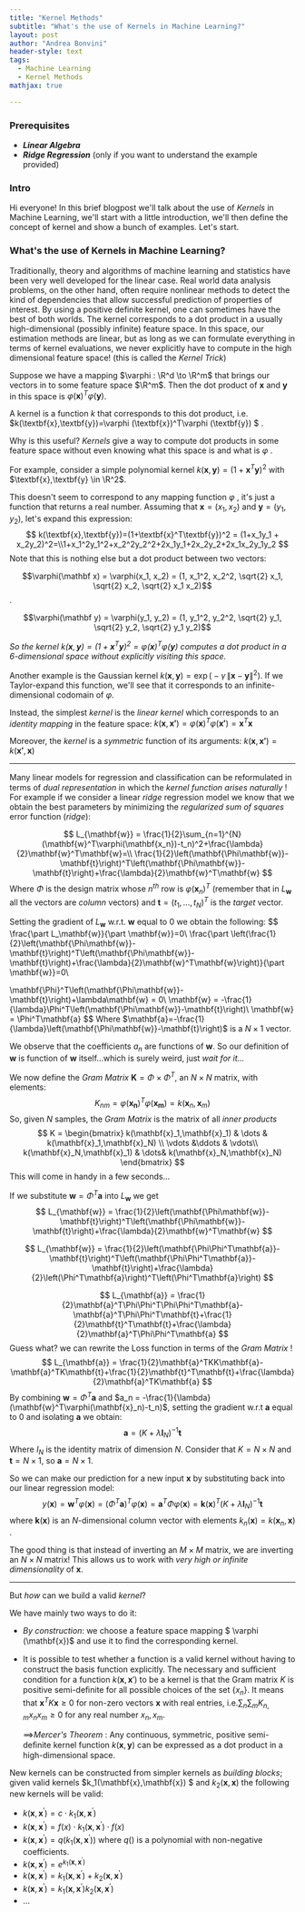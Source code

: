 ```yaml
---
title: "Kernel Methods"
subtitle: "What's the use of Kernels in Machine Learning?"
layout: post
author: "Andrea Bonvini"
header-style: text
tags:
  - Machine Learning
  - Kernel Methods
mathjax: true

---
```


### Prerequisites

- ***Linear Algebra***
- ***Ridge Regression*** (only if you want to understand the example provided)

### Intro

Hi everyone! In this brief blogpost we'll talk about the use of *Kernels* in Machine Learning, we'll start with a little introduction, we'll then define the concept of kernel and show a bunch of examples. Let's start.

### What's the use of Kernels in Machine Learning?

Traditionally, theory and algorithms of machine learning and statistics have been very well developed for the linear case. Real world data analysis problems, on the other hand, often require nonlinear methods to detect the kind of dependencies that allow successful prediction of properties of interest. By using a positive definite kernel, one can sometimes have the best of both worlds. The kernel corresponds to a dot product in a usually high-dimensional (possibly infinite) feature space. In this space, our estimation methods are linear, but as long as we can formulate everything in terms of kernel evaluations, we never explicitly have to compute in the high dimensional feature space! (this is called the *Kernel Trick*)

Suppose we have a mapping $\varphi : \R^d \to \R^m$ that brings our vectors in to some feature space $\R^m$. Then the dot product of $\textbf{x}$ and $\textbf{y}$ in this space is $\varphi (\textbf{x})^T\varphi (\textbf{y})$. 

A kernel is a function $k$ that corresponds to this dot product, i.e. $k(\textbf{x},\textbf{y})=\varphi (\textbf{x})^T\varphi (\textbf{y}) $ .

Why is this useful? *Kernels* give a way to compute dot products in some feature space without even knowing what this space is and what is $\varphi$ .

For example, consider a simple polynomial kernel $k(\textbf{x},\textbf{y})=(1+\textbf{x}^T\textbf{y})^2$ with $\textbf{x},\textbf{y} \in \R^2$.

This doesn't seem to correspond to any mapping function $\varphi$ , it's just a function that returns a real number. Assuming that $\textbf{x} = (x_1,x_2)$ and $\textbf{y} = (y_1,y_2)$, let's expand this expression:
$$
k(\textbf{x},\textbf{y})=(1+\textbf{x}^T\textbf{y})^2 = (1+x_1y_1 + x_2y_2)^2=\\1+x_1^2y_1^2+x_2^2y_2^2+2x_1y_1+2x_2y_2+2x_1x_2y_1y_2
$$
Note that this is nothing else but a dot product between two vectors:

$$\varphi(\mathbf x) = \varphi(x_1, x_2) = (1, x_1^2, x_2^2, \sqrt{2} x_1, \sqrt{2} x_2, \sqrt{2} x_1 x_2)$$.

$$\varphi(\mathbf y) = \varphi(y_1, y_2) = (1, y_1^2, y_2^2, \sqrt{2} y_1, \sqrt{2} y_2, \sqrt{2} y_1 y_2)$$

*So the kernel $k(\mathbf x, \mathbf y) = (1 + \mathbf x^T \mathbf y)^2 = \varphi(\mathbf x)^T \varphi(\mathbf y)$ computes a dot product in a 6-dimensional space without explicitly visiting this space.*

Another example is the Gaussian kernel $k(\mathbf x, \mathbf y) = \exp\big(- \gamma \, \|\mathbf x - \mathbf y\|^2 \big)$. If we Taylor-expand this function, we'll see that it corresponds to an infinite-dimensional codomain of $\varphi$. 

Instead, the simplest *kernel* is the *linear kernel* which corresponds to an *identity mapping* in the feature space: $k(\mathbf{x},\mathbf{x'}) = \varphi(\mathbf{x})^T\varphi(\mathbf{x'}) = \mathbf{x}^T\mathbf{x}$ 

Moreover, the *kernel* is a *symmetric* function of its arguments: $k(\mathbf{x},\mathbf{x'}) = k(\mathbf{x'},\mathbf{x})$

------

Many linear models for regression and classiﬁcation can be reformulated in terms of *dual representation* in which the *kernel function arises naturally* ! For example if we consider a linear *ridge* regression model we know that we obtain the best parameters by minimizing the *regularized sum of squares* error function (*ridge*):

$$
L_{\mathbf{w}} = \frac{1}{2}\sum_{n=1}^{N}(\mathbf{w}^T\varphi(\mathbf{x_n})-t_n)^2+\frac{\lambda}{2}\mathbf{w}^T\mathbf{w}=\\
\frac{1}{2}\left(\mathbf{\Phi\mathbf{w}}-\mathbf{t}\right)^T\left(\mathbf{\Phi\mathbf{w}}-\mathbf{t}\right)+\frac{\lambda}{2}\mathbf{w}^T\mathbf{w}
$$
Where $\Phi$ is the design matrix whose $n^{th}$ row is $\varphi(\mathbf{x}_n)^T$ (remember that in $L_{\mathbf{w}}$ all the vectors are *column* vectors) and $\mathbf{t} = (t_1,...,t_N)^T$ is the *target* vector.

Setting the gradient of $L_{\mathbf{w}}$ w.r.t. $\mathbf{w}$ equal to $0$ we obtain the following:
$$
\frac{\part L_\mathbf{w}}{\part \mathbf{w}}=0\\
\frac{\part \left(\frac{1}{2}\left(\mathbf{\Phi\mathbf{w}}-\mathbf{t}\right)^T\left(\mathbf{\Phi\mathbf{w}}-\mathbf{t}\right)+\frac{\lambda}{2}\mathbf{w}^T\mathbf{w}\right)}{\part \mathbf{w}}=0\\

\mathbf{\Phi}^T\left(\mathbf{\Phi\mathbf{w}}-\mathbf{t}\right)+\lambda\mathbf{w} = 0\\
\mathbf{w} = -\frac{1}{\lambda}\Phi^T\left(\mathbf{\Phi\mathbf{w}}-\mathbf{t}\right)\\
\mathbf{w} = \Phi^T\mathbf{a}
$$
Where $\mathbf{a}=-\frac{1}{\lambda}\left(\mathbf{\Phi\mathbf{w}}-\mathbf{t}\right)$ is a $N\times 1$ vector.

We observe that the coefficients $a_n$ are functions of $\mathbf{w}$. So our definition of $\mathbf{w}$ is function of $\mathbf{w}$ itself...which is surely weird, just *wait for it...*

We now define the *Gram Matrix* $\mathbf{K} = \Phi \times \Phi^T$, an $N \times N$ matrix, with elements:
$$
K_{nm} = \varphi(\mathbf{x_n})^T\varphi(\mathbf{x_m})=k(\mathbf{x}_n,\mathbf{x}_m)
$$
So, given $N$ samples, the *Gram Matrix* is the matrix of all *inner products* 
$$
K =
\begin{bmatrix}
k(\mathbf{x}_1,\mathbf{x}_1) & \dots & k(\mathbf{x}_1,\mathbf{x}_N) \\
\vdots &\ddots & \vdots\\
k(\mathbf{x}_N,\mathbf{x}_1)  & \dots&  k(\mathbf{x}_N,\mathbf{x}_N) 
\end{bmatrix}
$$
This will come in handy in a few seconds...

If we substitute $\mathbf{w} = \Phi^T\mathbf{a}$ into $L_{\mathbf{w}}$ we get
$$
L_{\mathbf{w}} =
\frac{1}{2}\left(\mathbf{\Phi\mathbf{w}}-\mathbf{t}\right)^T\left(\mathbf{\Phi\mathbf{w}}-\mathbf{t}\right)+\frac{\lambda}{2}\mathbf{w}^T\mathbf{w}
$$

$$
L_{\mathbf{w}} =
\frac{1}{2}\left(\mathbf{\Phi\Phi^T\mathbf{a}}-\mathbf{t}\right)^T\left(\mathbf{\Phi\Phi^T\mathbf{a}}-\mathbf{t}\right)+\frac{\lambda}{2}\left(\Phi^T\mathbf{a}\right)^T\left(\Phi^T\mathbf{a}\right)
$$

$$
L_{\mathbf{a}} = \frac{1}{2}\mathbf{a}^T\Phi\Phi^T\Phi\Phi^T\mathbf{a}-\mathbf{a}^T\Phi\Phi^T\mathbf{t}+\frac{1}{2}\mathbf{t}^T\mathbf{t}+\frac{\lambda}{2}\mathbf{a}^T\Phi\Phi^T\mathbf{a}
$$
Guess what? we can rewrite the Loss function in terms of the *Gram Matrix* !
$$
L_{\mathbf{a}} = \frac{1}{2}\mathbf{a}^TKK\mathbf{a}-\mathbf{a}^TK\mathbf{t}+\frac{1}{2}\mathbf{t}^T\mathbf{t}+\frac{\lambda}{2}\mathbf{a}^TK\mathbf{a}
$$
By combining $\mathbf{w} = \Phi^T\mathbf{a}$ and $a_n = -\frac{1}{\lambda}(\mathbf{w}^T\varphi(\mathbf{x}_n)-t_n)$, setting the gradient w.r.t $\mathbf{a}$ equal to $0$ and isolating $\mathbf{a}$ we obtain:
$$
\mathbf{a}=(K+\lambda\mathbf{I}_N)^{-1}\mathbf{t}
$$
Where $I_N$ is the identity matrix of dimension $N$. Consider that $K = N\times N$ and $\mathbf{t} = N\times 1$, so $\mathbf{a} = N \times 1$.

So we can make our prediction for a new input $\mathbf{x}$ by substituting back into our linear regression model:
$$
y(\mathbf{x}) = \mathbf{w}^T\varphi(\mathbf{x}) = (\Phi^T\mathbf{a})^T\varphi(\mathbf{x}) = \mathbf{a}^T\Phi\varphi(\mathbf{x})= \mathbf{k}(\mathbf{x})^T(K+\lambda\mathbf{I}_N)^{-1}\mathbf{t}
$$
where $\mathbf{k}(\mathbf{x})$ is an $N$-dimensional column vector with elements $k_n(\mathbf{x}) = k(\mathbf{x}_n,\mathbf{x})$ .

The good thing is that instead of inverting an $M\times M$ matrix, we are inverting an $N\times N$ matrix! This allows us to work with *very high or infinite dimensionality* of $\mathbf{x}$.

------

 But *how* can we build a valid *kernel*?

 We have mainly two ways to do it:

- *By construction*: we choose a feature space mapping $ \varphi (\mathbf{x})$ and use it to ﬁnd the corresponding kernel.

- It is possible to test whether a function is a valid kernel without having to construct the basis function explicitly. The necessary and suﬃcient condition for a function $k(\mathbf{x},\mathbf{x}')$ to be a kernel is that the Gram matrix $K$ is positive semi-deﬁnite for all possible choices of the set $\{x_n\}$. It means that $\mathbf{x}^TK\mathbf{x}\ge 0$ for non-zero vectors $\mathbf{x}$ with real entries, i.e.$\sum_n\sum_m K_{n,m}x_nx_m \ge 0$ for any real number $x_n,x_m$.  

	$\implies$*Mercer's Theorem* : Any continuous, symmetric, positive semi-deﬁnite kernel function $k(\mathbf{x},\mathbf{y})$ can be expressed as a dot product in a high-dimensional space.

New kernels can be constructed from simpler kernels as *building blocks*;  given valid kernels $k_1(\mathbf{x},\mathbf{x}) $ and $k_2(\mathbf{x},\mathbf{x})$ the following new kernels will be valid:

- $k(\mathbf{x},\mathbf{x}^{'})=c \cdot k_1(\mathbf{x},\mathbf{x}^{'})$
- $k(\mathbf{x},\mathbf{x}^{'})=f(x)\cdot k_1(\mathbf{x},\mathbf{x}^{'})\cdot f(x)$
- $k(\mathbf{x},\mathbf{x}^{'})=q\left(k_1(\mathbf{x},\mathbf{x}^{'})\right)$                        where $q()$ is a polynomial with non-negative coefficients.
- $k(\mathbf{x},\mathbf{x}^{'})=e^{k_1(\mathbf{x},\mathbf{x}^{'})}$
- $k(\mathbf{x},\mathbf{x}^{'})=k_1(\mathbf{x},\mathbf{x}^{'})+k_2(\mathbf{x},\mathbf{x}^{'})$
- $k(\mathbf{x},\mathbf{x}^{'})=k_1(\mathbf{x},\mathbf{x}^{'})k_2(\mathbf{x},\mathbf{x}^{'})$
- $\dots$
